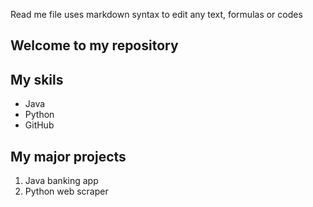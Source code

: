 Read me file uses markdown syntax to edit any text, formulas or codes

## Welcome to my repository

## My skils
- Java
- Python
- GitHub

## My major projects
1. Java banking app
2. Python web scraper

